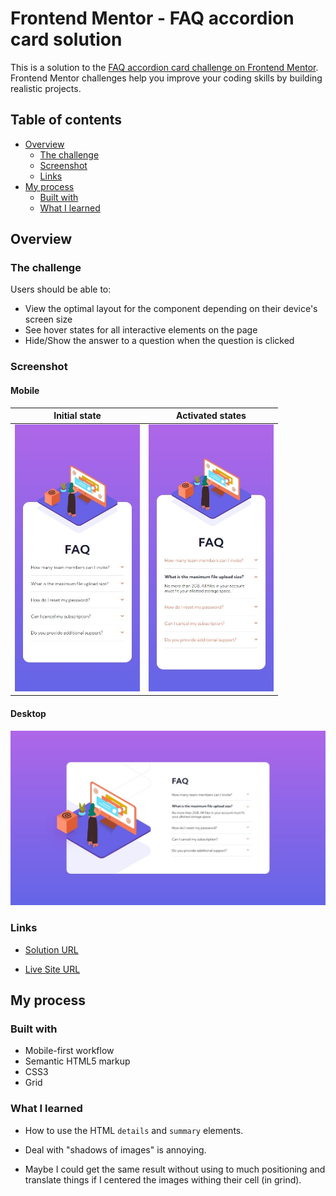 # Frontend Mentor - FAQ accordion card solution

This is a solution to the [FAQ accordion card challenge on Frontend Mentor](https://www.frontendmentor.io/challenges/faq-accordion-card-XlyjD0Oam). Frontend Mentor challenges help you improve your coding skills by building realistic projects.

## Table of contents

- [Overview](#overview)
  - [The challenge](#the-challenge)
  - [Screenshot](#screenshot)
  - [Links](#links)
- [My process](#my-process)
  - [Built with](#built-with)
  - [What I learned](#what-i-learned)

## Overview

### The challenge

Users should be able to:

- View the optimal layout for the component depending on their device's screen size
- See hover states for all interactive elements on the page
- Hide/Show the answer to a question when the question is clicked

### Screenshot

#### Mobile

|                                              Initial state                                              |                                                          Activated states                                                           |
| :-----------------------------------------------------------------------------------------------------: | :---------------------------------------------------------------------------------------------------------------------------------: |
| <img src="./screenshots/mobile.jpeg" alt="Screenshot of my solution for mobile devices" width="200px"/> | <img src="./screenshots/mobile-state.jpeg" alt="Screenshot of my solution for mobile devices with activated states" width="200px"/> |

#### Desktop

![Screenshot of my solution for desktop devices](./screenshots/desktop.jpeg)

### Links

- [Solution URL](https://www.frontendmentor.io/solutions/details-and-summary-html-elements-combined-with-custom-arrow--ioxq3W74N)

- [Live Site URL](https://jvmdo.github.io/frontend-mentor-challenges/faq-accordion-card/)

## My process

### Built with

- Mobile-first workflow
- Semantic HTML5 markup
- CSS3
- Grid

### What I learned

- How to use the HTML `details` and `summary` elements.

- Deal with "shadows of images" is annoying.

- Maybe I could get the same result without using to much positioning and translate things if I centered the images withing their cell (in grind).
